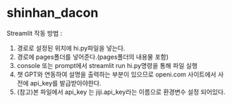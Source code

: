 # shinhan_dacon

Streamlit 작동 방법 :
1. 경로로 설정된 위치에 hi.py파일을 넣는다.
2. 경로에 pages폴더를 넣어준다.(pages폴더의 내용물 포함)
3. console 또는 prompt에서 streamlit run hi.py명령을 통해 파일 실행
4. 챗 GPT와 연동하여 설명을 출력하는 부분이 있으므로 openi.com 사이트에서 사전에 api_key를 발급받아야한다.
5. (참고)본 파일에서 api_key 는 jiji.api_key라는 이름으로 환경변수 설정 되어있다.
